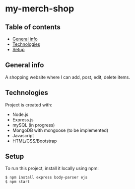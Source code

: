 # my-merch-shop
## Table of contents
* [General info](#general-info)
* [Technologies](#technologies)
* [Setup](#setup)

## General info
A shopping website where I can add, post, edit, delete items. 
	
## Technologies
Project is created with:
* Node.js
* Express.js
* mySQL (in progress)
* MongoDB with mongoose (to be implemented)
* Javascript
* HTML/CSS/Bootstrap
	
## Setup
To run this project, install it locally using npm:

```
$ npm install express body-parser ejs
$ npm start
```
